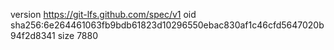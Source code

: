 version https://git-lfs.github.com/spec/v1
oid sha256:6e264461063fb9bdb61823d10296550ebac830af1c46cfd5647020b94f2d8341
size 7880
